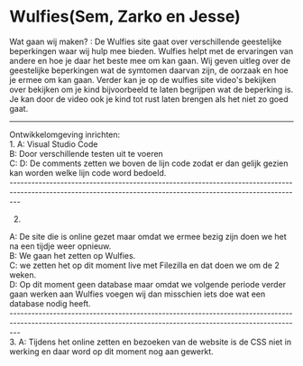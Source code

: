 # Wulfies(Sem, Zarko en Jesse) 

Wat gaan wij maken? : De Wulfies site gaat over verschillende geestelijke beperkingen waar wij hulp mee bieden. Wulfies helpt met de ervaringen van andere en 
                hoe je daar het beste mee om kan gaan. Wij geven uitleg over de geestelijke beperkingen wat de symtomen daarvan zijn, de oorzaak en hoe je ermee om kan gaan. 
                Verder kan je op de wulfies site video's bekijken over bekijken om je kind bijvoorbeeld te laten begrijpen wat de beperking is. Je kan door de video ook je kind tot rust laten brengen als het niet zo goed gaat.
                
----------------------------------------------------------------------------------------------------------------------------------------------------------------

Ontwikkelomgeving inrichten: <br>
1. 
A: Visual Studio Code <br>
B: Door verschillende testen uit te voeren<br>
C: 
D: De comments zetten we boven de lijn code zodat er dan gelijk gezien kan worden welke lijn code word bedoeld.<br>
--------------------------------------------------------------------------------------------------------------------------------------------------------------- <br>

2.
A: De site die is online gezet maar omdat we ermee bezig zijn doen we het na een tijdje weer opnieuw.<br>
B: We gaan het zetten op Wulfies.<br>
C: we zetten het op dit moment live met Filezilla en dat doen we om de 2 weken.<br>
D: Op dit moment geen database maar omdat we volgende periode verder gaan werken aan Wulfies voegen wij dan misschien iets doe wat een database nodig heeft.<br>
--------------------------------------------------------------------------------------------------------------------------------------------------------------- <br>
3.
A: Tijdens het online zetten en bezoeken van de website is de CSS niet in werking en daar word op dit moment nog aan gewerkt.<br>

